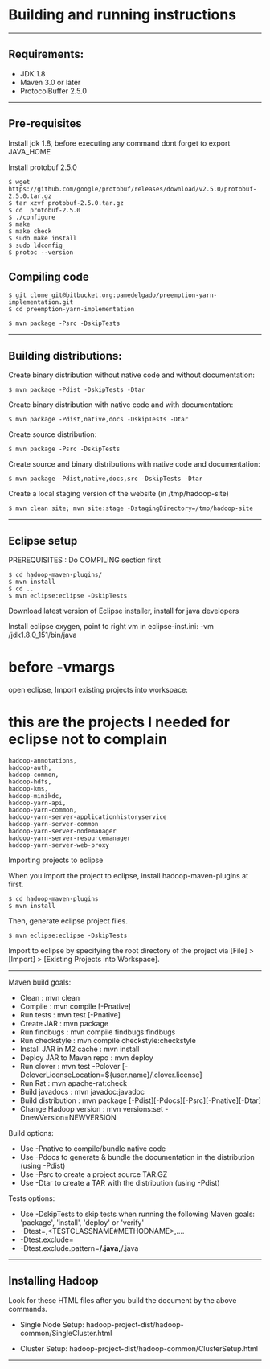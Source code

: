 # Building and running instructions

----------------------------------------------------------------------------------

## Requirements:

* JDK 1.8
* Maven 3.0 or later
* ProtocolBuffer 2.5.0

----------------------------------------------------------------------------------

## Pre-requisites

Install jdk 1.8, before executing any command dont forget to export JAVA_HOME

Install protobuf 2.5.0

```
$ wget https://github.com/google/protobuf/releases/download/v2.5.0/protobuf-2.5.0.tar.gz
$ tar xzvf protobuf-2.5.0.tar.gz
$ cd  protobuf-2.5.0
$ ./configure
$ make
$ make check
$ sudo make install
$ sudo ldconfig
$ protoc --version
```

## Compiling code

```
$ git clone git@bitbucket.org:pamedelgado/preemption-yarn-implementation.git
$ cd preemption-yarn-implementation

$ mvn package -Psrc -DskipTests
```

----------------------------------------------------------------------------------

## Building distributions:

Create binary distribution without native code and without documentation:

 ` $ mvn package -Pdist -DskipTests -Dtar `

Create binary distribution with native code and with documentation:

 ` $ mvn package -Pdist,native,docs -DskipTests -Dtar `

Create source distribution:

 ` $ mvn package -Psrc -DskipTests `

Create source and binary distributions with native code and documentation:

 ` $ mvn package -Pdist,native,docs,src -DskipTests -Dtar `

Create a local staging version of the website (in /tmp/hadoop-site)

 ` $ mvn clean site; mvn site:stage -DstagingDirectory=/tmp/hadoop-site `

----------------------------------------------------------------------------------


## Eclipse setup

PREREQUISITES : Do COMPILING section first

```
$ cd hadoop-maven-plugins/
$ mvn install
$ cd ..
$ mvn eclipse:eclipse -DskipTests
```

Download latest version of Eclipse installer, install for java developers

Install eclipse oxygen, point to right vm in eclipse-inst.ini: 
-vm
<pathtojdk>/jdk1.8.0_151/bin/java

# before -vmargs

open eclipse, Import existing projects into workspace: 
# this are the projects I needed for eclipse not to complain

```
hadoop-annotations, 
hadoop-auth,
hadoop-common,
hadoop-hdfs,
hadoop-kms,
hadoop-minikdc,
hadoop-yarn-api,
hadoop-yarn-common,
hadoop-yarn-server-applicationhistoryservice
hadoop-yarn-server-common
hadoop-yarn-server-nodemanager
hadoop-yarn-server-resourcemanager
hadoop-yarn-server-web-proxy
```

Importing projects to eclipse

When you import the project to eclipse, install hadoop-maven-plugins at first.

```
$ cd hadoop-maven-plugins
$ mvn install
```

Then, generate eclipse project files.

```
$ mvn eclipse:eclipse -DskipTests
```

Import to eclipse by specifying the root directory of the project via
[File] > [Import] > [Existing Projects into Workspace].

----------------------------------------------------------------------------------
Maven build goals:

 * Clean                     : mvn clean
 * Compile                   : mvn compile [-Pnative]
 * Run tests                 : mvn test [-Pnative]
 * Create JAR                : mvn package
 * Run findbugs              : mvn compile findbugs:findbugs
 * Run checkstyle            : mvn compile checkstyle:checkstyle
 * Install JAR in M2 cache   : mvn install
 * Deploy JAR to Maven repo  : mvn deploy
 * Run clover                : mvn test -Pclover [-DcloverLicenseLocation=${user.name}/.clover.license]
 * Run Rat                   : mvn apache-rat:check
 * Build javadocs            : mvn javadoc:javadoc
 * Build distribution        : mvn package [-Pdist][-Pdocs][-Psrc][-Pnative][-Dtar]
 * Change Hadoop version     : mvn versions:set -DnewVersion=NEWVERSION

 Build options:

  * Use -Pnative to compile/bundle native code
  * Use -Pdocs to generate & bundle the documentation in the distribution (using -Pdist)
  * Use -Psrc to create a project source TAR.GZ
  * Use -Dtar to create a TAR with the distribution (using -Pdist)

 Tests options:

  * Use -DskipTests to skip tests when running the following Maven goals:
    'package',  'install', 'deploy' or 'verify'
  * -Dtest=<TESTCLASSNAME>,<TESTCLASSNAME#METHODNAME>,....
  * -Dtest.exclude=<TESTCLASSNAME>
  * -Dtest.exclude.pattern=**/<TESTCLASSNAME1>.java,**/<TESTCLASSNAME2>.java

----------------------------------------------------------------------------------
## Installing Hadoop

Look for these HTML files after you build the document by the above commands.

  * Single Node Setup:
    hadoop-project-dist/hadoop-common/SingleCluster.html

  * Cluster Setup:
    hadoop-project-dist/hadoop-common/ClusterSetup.html

----------------------------------------------------------------------------------

